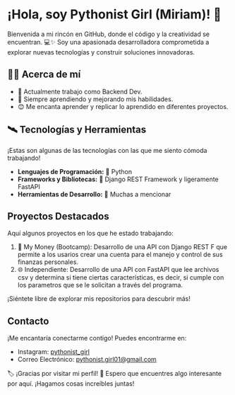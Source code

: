 # ¡Hola, soy Pythonist Girl (Miriam)! 👋

Bienvenida a mi rincón en GitHub, donde el código y la creatividad se encuentran. 💻✨ Soy una apasionada desarrolladora comprometida a explorar nuevas tecnologías y construir soluciones innovadoras.

## 👩🏽 Acerca de mí

- 💼 Actualmente trabajo como Backend Dev. 
- 🌱 Siempre aprendiendo y mejorando mis habilidades.
- 😊 Me encanta aprender y replicar lo aprendido en diferentes proyectos.

## 🛰️ Tecnologías y Herramientas

¡Estas son algunas de las tecnologías con las que me siento cómoda trabajando!

- **Lenguajes de Programación:** 🐍 Python
- **Frameworks y Bibliotecas:** 🚀 Django REST Framework y ligeramente FastAPI
- **Herramientas de Desarrollo:** 📝 Muchas a mencionar

## Proyectos Destacados

Aquí algunos proyectos en los que he estado trabajando:

1. 🚀 My Money (Bootcamp): Desarrollo de una API con Django REST F que permite a los usarios crear una cuenta para el manejo y control de sus finanzas personales.
2. 🌐 Independiente: Desarrollo de una API con FastAPI que lee archivos csv y determina si tiene ciertas características, es decir, si cumple con los parametros que se le solicitan a través del programa. 

¡Siéntete libre de explorar mis repositorios para descubrir más!

## Contacto

¡Me encantaría conectarme contigo! Puedes encontrarme en:

- Instagram: [pythonist_girl](https://www.instagram.com/pythonist_girl/)
- Correo Electrónico: pythonist.girl01@gmail.com

🏷️ ¡Gracias por visitar mi perfil! 💖 Espero que encuentres algo interesante por aquí. ¡Hagamos cosas increíbles juntas!



